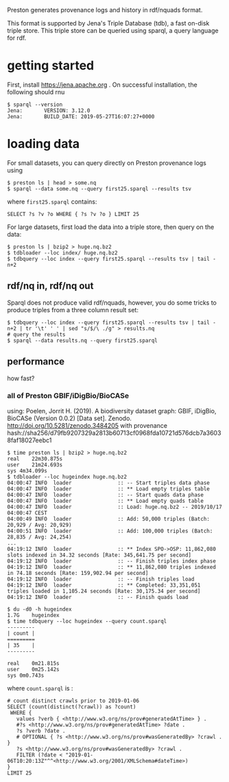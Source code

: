 Preston generates provenance logs and history in rdf/nquads format.

This format is supported by Jena's Triple Database (tdb), a fast on-disk triple store. This triple store can be queried using sparql, a query language for rdf.

# getting started
First, install https://jena.apache.org .
On successful installation, the following should rnu

```shell
$ sparql --version
Jena:       VERSION: 3.12.0
Jena:       BUILD_DATE: 2019-05-27T16:07:27+0000
```

# loading data

For small datasets, you can query directly on Preston provenance logs using

```shell
$ preston ls | head > some.nq
$ sparql --data some.nq --query first25.sparql --results tsv
```

where ```first25.sparql``` contains:

```sparql
SELECT ?s ?v ?o WHERE { ?s ?v ?o } LIMIT 25
```

For large datasets, first load the data into a triple store, then query on the data:

```shell 
$ preston ls | bzip2 > huge.nq.bz2
$ tdbloader --loc index/ huge.nq.bz2
$ tdbquery --loc index --query first25.sparql --results tsv | tail -n+2
```
## rdf/nq in, rdf/nq out

Sparql does not produce valid rdf/nquads, however, you do some tricks to produce triples from a three column result set:

```shell
$ tdbquery --loc index --query first25.sparql --results tsv | tail -n+2 | tr '\t' ' ' | sed "s/$/\ ./g" > results.nq
# query the results
$ sparql --data results.nq --query first25.sparql 
```

## performance 

how fast?

### all of Preston GBIF/iDigBio/BioCASe

using: Poelen, Jorrit H. (2019). A biodiversity dataset graph: GBIF, iDigBio, BioCASe (Version 0.0.2) [Data set]. Zenodo. http://doi.org/10.5281/zenodo.3484205 with provenance hash://sha256/d79fb9207329a2813b60713cf0968fda10721d576dcb7a36038faf18027eebc1 
```shell
$ time preston ls | bzip2 > huge.nq.bz2
real	22m30.875s
user	21m24.693s
sys	4m34.099s
$ tdbloader --loc hugeindex huge.nq.bz2
04:00:47 INFO  loader               :: -- Start triples data phase
04:00:47 INFO  loader               :: ** Load empty triples table
04:00:47 INFO  loader               :: -- Start quads data phase
04:00:47 INFO  loader               :: ** Load empty quads table
04:00:47 INFO  loader               :: Load: huge.nq.bz2 -- 2019/10/17 04:00:47 CEST
04:00:49 INFO  loader               :: Add: 50,000 triples (Batch: 20,929 / Avg: 20,929)
04:00:51 INFO  loader               :: Add: 100,000 triples (Batch: 28,835 / Avg: 24,254)
...
04:19:12 INFO  loader               :: ** Index SPO->OSP: 11,862,080 slots indexed in 34.32 seconds [Rate: 345,641.75 per second]
04:19:12 INFO  loader               :: -- Finish triples index phase
04:19:12 INFO  loader               :: ** 11,862,080 triples indexed in 74.18 seconds [Rate: 159,902.94 per second]
04:19:12 INFO  loader               :: -- Finish triples load
04:19:12 INFO  loader               :: ** Completed: 33,351,051 triples loaded in 1,105.24 seconds [Rate: 30,175.34 per second]
04:19:12 INFO  loader               :: -- Finish quads load

$ du -d0 -h hugeindex
1.7G	hugeindex
$ time tdbquery --loc hugeindex --query count.sparql
---------
| count |
=========
| 35    |
---------

real	0m21.815s
user	0m25.142s
sys	0m0.743s
```

where ```count.sparql``` is :

```sparql
# count distinct crawls prior to 2019-01-06
SELECT (count(distinct(?crawl)) as ?count)
 WHERE {
   values ?verb { <http://www.w3.org/ns/prov#generatedAtTime> } .
   #?s <http://www.w3.org/ns/prov#generatedAtTime> ?date .
   ?s ?verb ?date .
   # OPTIONAL { ?s <http://www.w3.org/ns/prov#wasGeneratedBy> ?crawl . }
   ?s <http://www.w3.org/ns/prov#wasGeneratedBy> ?crawl . 
   FILTER (?date < "2019-01-06T10:20:13Z"^^<http://www.w3.org/2001/XMLSchema#dateTime>)
}
LIMIT 25
```
